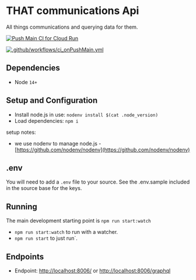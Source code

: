 # THAT communications Api

All things communications and querying data for them.

[![Push Main CI for Cloud Run](https://github.com/ThatConference/that-api-communications/actions/workflows/pushMainCi_GRun.yml/badge.svg)](https://github.com/ThatConference/that-api-communications/actions/workflows/pushMainCi_GRun.yml)

[![.github/workflows/ci_onPushMain.yml](https://github.com/ThatConference/that-api-communications/actions/workflows/ci_onPushMain.yml/badge.svg)](https://github.com/ThatConference/that-api-communications/actions/workflows/ci_onPushMain.yml)

## Dependencies

- Node `14+`

## Setup and Configuration

- Install node.js in use: `nodenv install $(cat .node_version)`
- Load dependencies: `npm i`

setup notes:

- we use nodenv to manage node.js - [https://github.com/nodenv/nodenv](https://github.com/nodenv/nodenv)

## .env

You will need to add a `.env` file to your source. See the .env.sample included in the source base for the keys.

## Running

The main development starting point is `npm run start:watch`

- `npm run start:watch` to run with a watcher.
- `npm run start` to just run`.

## Endpoints

- Endpoint: [http://localhost:8006/](http://localhost:8006/) or [http://localhost:8006/graphql](http://localhost:8006/graphql)
